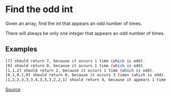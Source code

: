 # Find the odd int

Given an array, find the int that appears an odd number of times.

There will always be only one integer that appears an odd number of times.

## Examples
<!-- markdownlint-disable MD013 -->
```bash
[7] should return 7, because it occurs 1 time (which is odd).
[0] should return 0, because it occurs 1 time (which is odd).
[1,1,2] should return 2, because it occurs 1 time (which is odd).
[0,1,0,1,0] should return 0, because it occurs 3 times (which is odd).
[1,2,2,3,3,3,4,3,3,3,2,2,1] should return 4, because it appears 1 time (which is odd).
```
<!-- markdownlint-enable MD013 -->
[Source](https://www.codewars.com/kata/54da5a58ea159efa38000836)
